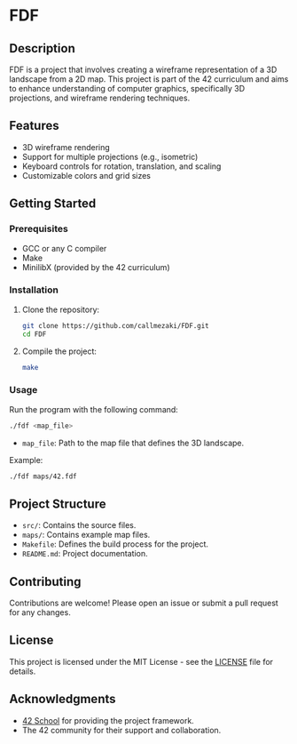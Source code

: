 # FDF

## Description

FDF is a project that involves creating a wireframe representation of a 3D landscape from a 2D map. This project is part of the 42 curriculum and aims to enhance understanding of computer graphics, specifically 3D projections, and wireframe rendering techniques.

## Features

- 3D wireframe rendering
- Support for multiple projections (e.g., isometric)
- Keyboard controls for rotation, translation, and scaling
- Customizable colors and grid sizes

## Getting Started

### Prerequisites

- GCC or any C compiler
- Make
- MinilibX (provided by the 42 curriculum)

### Installation

1. Clone the repository:

   ```bash
   git clone https://github.com/callmezaki/FDF.git
   cd FDF
   ```

2. Compile the project:

   ```bash
   make
   ```

### Usage

Run the program with the following command:

```bash
./fdf <map_file>
```

- `map_file`: Path to the map file that defines the 3D landscape.

Example:

```bash
./fdf maps/42.fdf
```

## Project Structure

- `src/`: Contains the source files.
- `maps/`: Contains example map files.
- `Makefile`: Defines the build process for the project.
- `README.md`: Project documentation.

## Contributing

Contributions are welcome! Please open an issue or submit a pull request for any changes.

## License

This project is licensed under the MIT License - see the [LICENSE](LICENSE) file for details.

## Acknowledgments

- [42 School](https://42.fr/en/homepage/) for providing the project framework.
- The 42 community for their support and collaboration.
